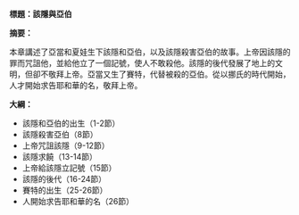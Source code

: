 **標題：該隱與亞伯**

**摘要：**

本章講述了亞當和夏娃生下該隱和亞伯，以及該隱殺害亞伯的故事。上帝因該隱的罪而咒詛他，並給他立了一個記號，使人不敢殺他。該隱的後代發展了地上的文明，但卻不敬拜上帝。亞當又生了賽特，代替被殺的亞伯。從以挪氏的時代開始，人才開始求告耶和華的名，敬拜上帝。

**大綱：**

* 該隱和亞伯的出生（1-2節）
* 該隱殺害亞伯（8節）
* 上帝咒詛該隱（9-12節）
* 該隱求饒（13-14節）
* 上帝給該隱立記號（15節）
* 該隱的後代（16-24節）
* 賽特的出生（25-26節）
* 人開始求告耶和華的名（26節）